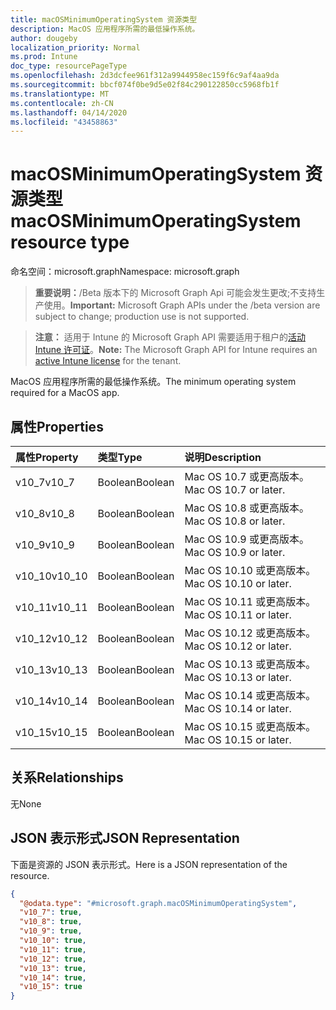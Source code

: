 ```yaml
---
title: macOSMinimumOperatingSystem 资源类型
description: MacOS 应用程序所需的最低操作系统。
author: dougeby
localization_priority: Normal
ms.prod: Intune
doc_type: resourcePageType
ms.openlocfilehash: 2d3dcfee961f312a9944958ec159f6c9af4aa9da
ms.sourcegitcommit: bbcf074f0be9d5e02f84c290122850cc5968fb1f
ms.translationtype: MT
ms.contentlocale: zh-CN
ms.lasthandoff: 04/14/2020
ms.locfileid: "43458863"
---
```

# <a name="macosminimumoperatingsystem-resource-type"></a><span data-ttu-id="796d4-103">macOSMinimumOperatingSystem 资源类型</span><span class="sxs-lookup"><span data-stu-id="796d4-103">macOSMinimumOperatingSystem resource type</span></span>

<span data-ttu-id="796d4-104">命名空间：microsoft.graph</span><span class="sxs-lookup"><span data-stu-id="796d4-104">Namespace: microsoft.graph</span></span>

> <span data-ttu-id="796d4-105">**重要说明：**/Beta 版本下的 Microsoft Graph Api 可能会发生更改;不支持生产使用。</span><span class="sxs-lookup"><span data-stu-id="796d4-105">**Important:** Microsoft Graph APIs under the /beta version are subject to change; production use is not supported.</span></span>

> <span data-ttu-id="796d4-106">**注意：** 适用于 Intune 的 Microsoft Graph API 需要适用于租户的[活动 Intune 许可证](https://go.microsoft.com/fwlink/?linkid=839381)。</span><span class="sxs-lookup"><span data-stu-id="796d4-106">**Note:** The Microsoft Graph API for Intune requires an [active Intune license](https://go.microsoft.com/fwlink/?linkid=839381) for the tenant.</span></span>

<span data-ttu-id="796d4-107">MacOS 应用程序所需的最低操作系统。</span><span class="sxs-lookup"><span data-stu-id="796d4-107">The minimum operating system required for a MacOS app.</span></span>

## <a name="properties"></a><span data-ttu-id="796d4-108">属性</span><span class="sxs-lookup"><span data-stu-id="796d4-108">Properties</span></span>
|<span data-ttu-id="796d4-109">属性</span><span class="sxs-lookup"><span data-stu-id="796d4-109">Property</span></span>|<span data-ttu-id="796d4-110">类型</span><span class="sxs-lookup"><span data-stu-id="796d4-110">Type</span></span>|<span data-ttu-id="796d4-111">说明</span><span class="sxs-lookup"><span data-stu-id="796d4-111">Description</span></span>|
|:---|:---|:---|
|<span data-ttu-id="796d4-112">v10_7</span><span class="sxs-lookup"><span data-stu-id="796d4-112">v10_7</span></span>|<span data-ttu-id="796d4-113">Boolean</span><span class="sxs-lookup"><span data-stu-id="796d4-113">Boolean</span></span>|<span data-ttu-id="796d4-114">Mac OS 10.7 或更高版本。</span><span class="sxs-lookup"><span data-stu-id="796d4-114">Mac OS 10.7 or later.</span></span>|
|<span data-ttu-id="796d4-115">v10_8</span><span class="sxs-lookup"><span data-stu-id="796d4-115">v10_8</span></span>|<span data-ttu-id="796d4-116">Boolean</span><span class="sxs-lookup"><span data-stu-id="796d4-116">Boolean</span></span>|<span data-ttu-id="796d4-117">Mac OS 10.8 或更高版本。</span><span class="sxs-lookup"><span data-stu-id="796d4-117">Mac OS 10.8 or later.</span></span>|
|<span data-ttu-id="796d4-118">v10_9</span><span class="sxs-lookup"><span data-stu-id="796d4-118">v10_9</span></span>|<span data-ttu-id="796d4-119">Boolean</span><span class="sxs-lookup"><span data-stu-id="796d4-119">Boolean</span></span>|<span data-ttu-id="796d4-120">Mac OS 10.9 或更高版本。</span><span class="sxs-lookup"><span data-stu-id="796d4-120">Mac OS 10.9 or later.</span></span>|
|<span data-ttu-id="796d4-121">v10_10</span><span class="sxs-lookup"><span data-stu-id="796d4-121">v10_10</span></span>|<span data-ttu-id="796d4-122">Boolean</span><span class="sxs-lookup"><span data-stu-id="796d4-122">Boolean</span></span>|<span data-ttu-id="796d4-123">Mac OS 10.10 或更高版本。</span><span class="sxs-lookup"><span data-stu-id="796d4-123">Mac OS 10.10 or later.</span></span>|
|<span data-ttu-id="796d4-124">v10_11</span><span class="sxs-lookup"><span data-stu-id="796d4-124">v10_11</span></span>|<span data-ttu-id="796d4-125">Boolean</span><span class="sxs-lookup"><span data-stu-id="796d4-125">Boolean</span></span>|<span data-ttu-id="796d4-126">Mac OS 10.11 或更高版本。</span><span class="sxs-lookup"><span data-stu-id="796d4-126">Mac OS 10.11 or later.</span></span>|
|<span data-ttu-id="796d4-127">v10_12</span><span class="sxs-lookup"><span data-stu-id="796d4-127">v10_12</span></span>|<span data-ttu-id="796d4-128">Boolean</span><span class="sxs-lookup"><span data-stu-id="796d4-128">Boolean</span></span>|<span data-ttu-id="796d4-129">Mac OS 10.12 或更高版本。</span><span class="sxs-lookup"><span data-stu-id="796d4-129">Mac OS 10.12 or later.</span></span>|
|<span data-ttu-id="796d4-130">v10_13</span><span class="sxs-lookup"><span data-stu-id="796d4-130">v10_13</span></span>|<span data-ttu-id="796d4-131">Boolean</span><span class="sxs-lookup"><span data-stu-id="796d4-131">Boolean</span></span>|<span data-ttu-id="796d4-132">Mac OS 10.13 或更高版本。</span><span class="sxs-lookup"><span data-stu-id="796d4-132">Mac OS 10.13 or later.</span></span>|
|<span data-ttu-id="796d4-133">v10_14</span><span class="sxs-lookup"><span data-stu-id="796d4-133">v10_14</span></span>|<span data-ttu-id="796d4-134">Boolean</span><span class="sxs-lookup"><span data-stu-id="796d4-134">Boolean</span></span>|<span data-ttu-id="796d4-135">Mac OS 10.14 或更高版本。</span><span class="sxs-lookup"><span data-stu-id="796d4-135">Mac OS 10.14 or later.</span></span>|
|<span data-ttu-id="796d4-136">v10_15</span><span class="sxs-lookup"><span data-stu-id="796d4-136">v10_15</span></span>|<span data-ttu-id="796d4-137">Boolean</span><span class="sxs-lookup"><span data-stu-id="796d4-137">Boolean</span></span>|<span data-ttu-id="796d4-138">Mac OS 10.15 或更高版本。</span><span class="sxs-lookup"><span data-stu-id="796d4-138">Mac OS 10.15 or later.</span></span>|

## <a name="relationships"></a><span data-ttu-id="796d4-139">关系</span><span class="sxs-lookup"><span data-stu-id="796d4-139">Relationships</span></span>
<span data-ttu-id="796d4-140">无</span><span class="sxs-lookup"><span data-stu-id="796d4-140">None</span></span>

## <a name="json-representation"></a><span data-ttu-id="796d4-141">JSON 表示形式</span><span class="sxs-lookup"><span data-stu-id="796d4-141">JSON Representation</span></span>
<span data-ttu-id="796d4-142">下面是资源的 JSON 表示形式。</span><span class="sxs-lookup"><span data-stu-id="796d4-142">Here is a JSON representation of the resource.</span></span>
<!-- {
  "blockType": "resource",
  "@odata.type": "microsoft.graph.macOSMinimumOperatingSystem"
}
-->
``` json
{
  "@odata.type": "#microsoft.graph.macOSMinimumOperatingSystem",
  "v10_7": true,
  "v10_8": true,
  "v10_9": true,
  "v10_10": true,
  "v10_11": true,
  "v10_12": true,
  "v10_13": true,
  "v10_14": true,
  "v10_15": true
}
```



